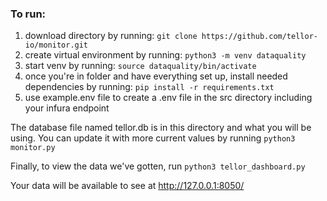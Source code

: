 ### To run:

 1. download directory by running: `git clone https://github.com/tellor-io/monitor.git`
 2. create virtual environment by running: `python3 -m venv dataquality`
 3. start venv by running: `source dataquality/bin/activate`
 4. once you're in folder and have everything set up, install needed dependencies by running: `pip install -r requirements.txt`
 5. use example.env file to create a .env file in the src directory including your infura endpoint
 
 The database file named tellor.db is in this directory and what you will be using. You can update it with more current values by running `python3 monitor.py`
 
 Finally, to view the data we've gotten, run `python3 tellor_dashboard.py`
 
 Your data will be available to see at http://127.0.0.1:8050/


